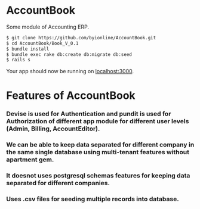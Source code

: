 # AccountBook

Some module of Accounting ERP.


```sh
$ git clone https://github.com/byionline/AccountBook.git
$ cd AccountBook/Book_V_0.1
$ bundle install
$ bundle exec rake db:create db:migrate db:seed
$ rails s
```

Your app should now be running on [localhost:3000](http://localhost:3000/).

# Features of AccountBook

### Devise is used for Authentication and pundit is used for Authorization of different app module for different user levels (Admin, Billing, AccountEditor).
### We can be able to keep data separated for different company in the same single database using multi-tenant features without apartment gem.
### It doesnot uses postgresql schemas features for keeping data separated for different companies.
### Uses .csv files for seeding multiple records into database.
